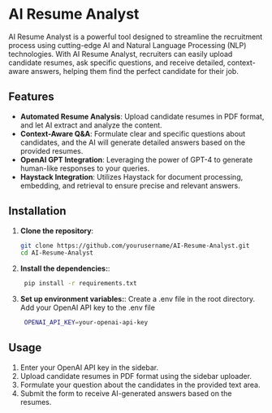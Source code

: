 # AI Resume Analyst

AI Resume Analyst is a powerful tool designed to streamline the recruitment process using cutting-edge AI and Natural Language Processing (NLP) technologies. With AI Resume Analyst, recruiters can easily upload candidate resumes, ask specific questions, and receive detailed, context-aware answers, helping them find the perfect candidate for their job.

## Features

- **Automated Resume Analysis**: Upload candidate resumes in PDF format, and let AI extract and analyze the content.
- **Context-Aware Q&A**: Formulate clear and specific questions about candidates, and the AI will generate detailed answers based on the provided resumes.
- **OpenAI GPT Integration**: Leveraging the power of GPT-4 to generate human-like responses to your queries.
- **Haystack Integration**: Utilizes Haystack for document processing, embedding, and retrieval to ensure precise and relevant answers.

## Installation

1. **Clone the repository**:
   ```bash
   git clone https://github.com/yourusername/AI-Resume-Analyst.git
   cd AI-Resume-Analyst

2. **Install the dependencies:**:
   ```bash
    pip install -r requirements.txt

3. **Set up environment variables:**:
    Create a .env file in the root directory.
    Add your OpenAI API key to the .env file
   ```bash
    OPENAI_API_KEY=your-openai-api-key

## Usage
1. Enter your OpenAI API key in the sidebar.
2. Upload candidate resumes in PDF format using the sidebar uploader.
3. Formulate your question about the candidates in the provided text area.
4. Submit the form to receive AI-generated answers based on the resumes.


